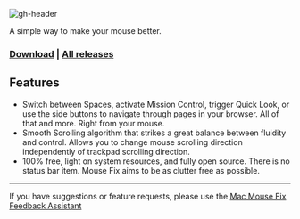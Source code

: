 ![gh-header](https://user-images.githubusercontent.com/40808343/109487499-917b9800-7a84-11eb-856b-436f9674ebbb.png)

<!-- # Mac Mouse Fix -->

A simple way to make your mouse better.

### [Download](http://www.mousefix.org) | [All releases](https://github.com/noah-nuebling/mac-mouse-fix/releases)

## Features

* Switch between Spaces, activate Mission Control, trigger Quick Look, or use the side buttons to navigate through pages in your browser. All of that and more. Right from your mouse.
* Smooth Scrolling algorithm that strikes a great balance between fluidity and control. Allows you to change mouse scrolling direction independently of trackpad scrolling direction.
* 100% free, light on system resources, and fully open source. There is no status bar item. Mouse Fix aims to be as clutter free as possible.

--- 
If you have suggestions or feature requests, please use the [Mac Mouse Fix Feedback Assistant](https://noah-nuebling.github.io/mac-mouse-fix-feedback-assistant/?type=other)

